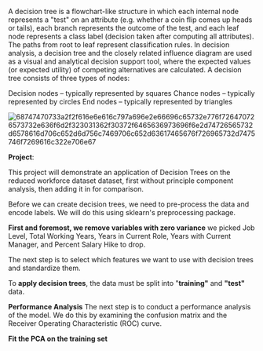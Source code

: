 

A decision tree is a flowchart-like structure in which each internal node represents a "test" on an attribute (e.g. whether a coin flip comes up heads or tails), each branch represents the outcome of the test, and each leaf node represents a class label (decision taken after computing all attributes). The paths from root to leaf represent classification rules. In decision analysis, a decision tree and the closely related influence diagram are used as a visual and analytical decision support tool, where the expected values (or expected utility) of competing alternatives are calculated. A decision tree consists of three types of nodes:

Decision nodes – typically represented by squares
Chance nodes – typically represented by circles
End nodes – typically represented by triangles

![68747470733a2f2f616e6e616c797a696e2e66696c65732e776f726470726573732e636f6d2f323031362f30372f6465636973696f6e2d74726565732d6578616d706c652d6d756c7469706c652d63617465676f726965732d7475746f7269616c322e706e67](https://user-images.githubusercontent.com/119718873/205556212-d98607ae-e02a-436e-822c-539577b6d193.png)

**Project**:

This project will demonstrate an application of Decision Trees on the reduced workforce dataset dataset, first without principle component analysis, then adding it in for comparison.

Before we can create decision trees, we need to pre-process the data and encode labels. We will do this using sklearn's preprocessing package.

**First and foremost, we remove variables with zero variance**
we picked Job Level, Total Working Years, Years in Current Role, Years with Current Manager, and Percent Salary Hike to drop.

The next step is to select which features we want to use with decision trees and standardize them.


To **apply decision trees**, the data must be split into "**training"** and **"test"** data.

**Performance Analysis**
The next step is to conduct a performance analysis of the model. We do this by examining the confusion matrix and the Receiver Operating Characteristic (ROC) curve.

**Fit the PCA on the training set**




